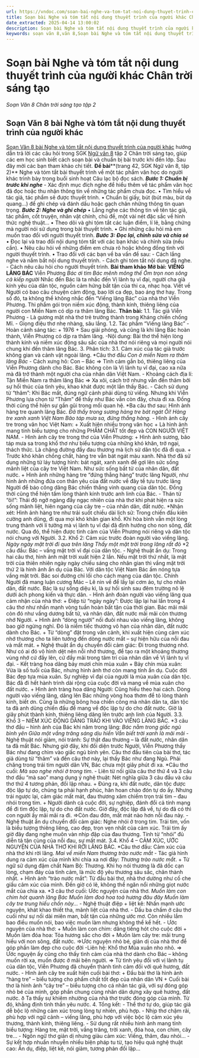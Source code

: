```yaml
---
url: https://vndoc.com/soan-bai-nghe-va-tom-tat-noi-dung-thuyet-trinh-cua-nguoi-khac-chan-troi-sang-tao-313770
title: Soạn bài Nghe và tóm tắt nội dung thuyết trình của người khác Chân trời sáng tạo - Soạn Văn 8 Chân trời sáng tạo tập 2 - VnDoc.com
date_extracted: 2025-04-14 13:00:02
description: Soạn bài Nghe và tóm tắt nội dung thuyết trình của người khác là bài soạn bài mẫu thuộc chương trình Ngữ văn lớp 8 Chân trời sáng tạo, học kì 2. Mời các bạn cùng tham khảo bài soạn để chuẩn bị cho bài học sắp tới của mình.
keywords: soạn văn 8,văn 8,Soạn bài Nghe và tóm tắt nội dung thuyết trình của người khác,ngữ văn 8,soan van 8,soạn văn lớp 8,giải văn 8,soạn văn 8 tập 2,soạn văn 8 Nghe và tóm tắt nội dung thuyết trình của người khác,soạn Nghe và tóm tắt nội dung thuyết trình của người khác,soạn văn 8 chân trời sáng tạo,văn 8 chân trời sáng tạo,ngữ văn 8 chân trời sáng tạo,Nghe và tóm tắt nội dung thuyết trình của người khác,soạn bài Nghe và tóm tắt nội dung thuyết trình của người khác ngữ văn 8 ctst,soạn văn 8 ctst
---
```


# Soạn bài Nghe và tóm tắt nội dung thuyết trình của người khác Chân trời sáng tạo
 _Soạn Văn 8 Chân trời sáng tạo tập 2_
## **Soạn Văn 8 bài Nghe và tóm tắt nội dung thuyết trình của người khác**
[Soạn Văn 8 bài Nghe và tóm tắt nội dung thuyết trình của người khác](<https://vndoc.com/soan-bai-nghe-va-tom-tat-noi-dung-thuyet-trinh-cua-nguoi-khac-chan-troi-sang-tao-313770>) hướng dẫn trả lời các câu hỏi trong SGK [Ngữ văn 8](<https://vndoc.com/ngu-van-lop8>) tập 2 Chân trời sáng tạo, giúp các em học sinh biết cách soạn bài và chuẩn bị bài trước khi đến lớp. Sau đây mời các bạn tham khảo chi tiết.
**Đề bài****\(trang 42, SGK Ngữ văn 8, tập 2\)**
Nghe và tóm tắt bài thuyết trình về một tác phẩm văn học do người khác trình bày trong buổi sinh hoạt Câu lạc bộ đọc sách.
**_Bước 1: Chuẩn bị trước khi nghe_**
\- Xác định mục đích nghe để hiểu thêm về tác phẩm văn học đã đọc hoặc thu nhận thông tin về những tác phẩm chưa đọc.
• Tìm hiểu về tác giả, tác phẩm sẽ được thuyết trình.
• Chuẩn bị giấy, bút \(bút màu, bút dạ quang...\) để ghi chép và đánh dấu hoặc gạch chân những thông tin quan trọng.
**_Bước 2: Nghe và ghi chép_**
• Lắng nghe các thông tin về tên tác giả, tác phẩm, cốt truyện, nhân vật chính, chủ đề, một vài nét đặc sắc về hình thức nghệ thuật...
• Theo dõi và ghi tóm tắt các luận điểm, lí lẽ, bằng chứng mà người nói sử dụng trong bài thuyết trình.
• Ghi những câu hỏi mà em muốn trao đổi với người thuyết trình.
**_Bước 3: Đọc lại, chỉnh sửa và chia sẻ_**
• Đọc lại và trao đổi nội dung tóm tắt với các bạn khác và chỉnh sửa \(nếu cần\).
• Nêu câu hỏi về những điểm em chưa rõ hoặc không đồng tình với người thuyết trình.
• Trao đổi với các bạn về ba vấn đề sau:
\- Cách lắng nghe và nắm bắt nội dung thuyết trình.
\- Cách ghi tóm tắt nội dung đã nghe.
\- Cách nêu câu hỏi cho người thuyết trình.
**Bài tham khảo**
**Mở bài:**
**VIẾNG LĂNG BÁC**
Viễn Phương
 _Bác ơi tim Bác mênh mông thế_
 _Ôm trọn non sông cả kiếp người_
Nhắc đến Bác là ta nhắc đến Vị lãnh tụ vĩ đại, người cha già kính yêu của dân tộc, nguồn cảm hứng bất tận của thi ca, nhạc họa. Viết về Người có bao câu chuyện cảm động, bao lời ca đẹp, bao áng thơ hay. Trong số đó, ta không thể không nhắc đến “Viếng lăng Bác” của nhà thơ Viễn Phương. Thi phẩm gói trọn niềm xúc động, thành kính, thiêng liêng của người con Miền Nam có dịp ra thăm lăng Bác.
**Thân bài:**
1.1. Tác giả Viễn Phương
\- Là gương mặt nhà thơ trẻ trưởng thành trong Kháng chiến chống Mĩ.
\- Giọng điệu thơ nhẹ nhàng, sâu lắng.
1.2. Tác phẩm “Viếng lăng Bác”
\- Hoàn cảnh sáng tác:
\+ 1976
\+ Sau giải phóng, và cũng là khi lăng Bác hoàn thành, Viễn Phương có dịp ra thăm lăng.
-Nội dung: Bài thơ thể hiện lòng thành kính và niềm xúc động sâu sắc của nhà thơ nói riêng và mọi người nói chung khi đến thăm lăng Bác.
3\. Phân tích:
3.1. Cảm xúc của tác giả trước không gian và cảnh vật ngoài lăng.
\*Câu thơ đầu
 _Con ở miền Nam ra thăm lăng Bác_
\- Cách xưng hô: Con – Bác => Tình cảm gắn bó, thiêng liêng của Viễn Phương dành cho Bác. Bác không còn là Vị lãnh tụ vĩ đại, cao xa nữa mà đã trở thành một người cha của nhân dân Việt Nam.
\- Khoảng cách địa lí: Tận Miền Nam ra thăm lăng Bác => Xa xôi, cách trở nhưng vẫn đến thăm bởi sự hối thúc của tình yêu, khao khát được một lần thấy Bác.
\- Cách sử dụng từ “thăm”: Khi Bác mất, đúng ngữ cảnh phải dùng từ viếng. Nhưng khi Viễn Phương lựa chọn từ “Thăm” để thấy như Bác vẫn còn đây, chưa đi xa. Đồng thời cũng thể hiện sự gần gũi trong mối quan hệ.
\*Ba câu thơ sau: Hình ảnh hàng tre quanh lăng Bác.
_Đã thấy trong sương hàng tre bát ngát_
 _Ôi\! Hàng tre xanh xanh Việt Nam_
 _Bão táp mưa sa, đứng thẳng hàng._
\- Hình ảnh cây tre trong văn học Việt Nam:
\+ Xuất hiện nhiều trong văn học
\+ Là hình ảnh mang tính biểu tượng cho những PHẨM CHẤT tốt đẹp và CON NGƯỜI VIỆT NAM.
\- Hình ảnh cây tre trong thơ của Viễn Phương:
\+ Hình ảnh sương, bão táp mưa sa trong khổ thơ như biểu tượng của những khó khăn, trở ngại, thách thức. Là chặng đường đầy đau thương mà lịch sử dân tộc đã đi qua.
\+ Trước khó khăn chồng chất, hàng tre vẫn bát ngát màu xanh. Nhà thơ đã sử dụng những từ láy tượng hình: bát ngát, xanh xanh để gợi lên sức sống mãnh liệt của cây tre Việt Nam. Như sức sống bất tử của nhân dân, đất nước.
\+ Hình ảnh những hàng tre “đứng thẳng hàng” trước lăng Người, như hình ảnh những đứa con thân yêu của đất nước về đây tề tựu trước lăng Người để báo công dâng Bác chiến thắng vinh quang của dân tộc. Đồng thời cũng thể hiện tấm lòng thành kính trước anh linh của Bác.
\- Thán từ “ôi\!”: Thái độ ngỡ ngàng đầy ngạc nhiên của nhà thơ khi phát hiện ra sức sống mãnh liệt, hiên ngang của cây tre – của nhân dân, đất nước.
\*Nhận xét: Hình ảnh hàng tre như trải suốt chiều dài lịch sử: Trong chiến đấu kiên cường anh dũng, đi qua mọi khó khăn gian khổ. Khi hòa bình vẫn một lòng trung thành với lí tưởng mà vị lãnh tụ vĩ đại đã định hướng cho non sông, đất nước. Qua đó, thể hiện được tình cảm của Viễn Phương nói riêng và dân tộc nói chung với Người.
3.2. Khổ 2: Cảm xúc trước đoàn người vào viếng lăng.
_Ngày ngày mặt trời đi qua trên lăng_
 _Thấy một mặt trời trong lăng rất đỏ_
\*2 câu đầu: Bác – vầng mặt trời vĩ đại của dân tộc.
\- Nghệ thuật ẩn dụ: Trong hai câu thơ, hình ảnh mặt trời xuất hiện 2 lần. Nếu mặt trời thứ nhất, là mặt trời của thiên nhiên ngày ngày chiếu sáng cho nhân gian thì vầng mặt trời thứ 2 là hình ảnh ẩn dụ của Bác. Với dân tộc Việt Nam Bác ấm nóng tựa vầng mặt trời. Bác soi đường chỉ lối cho cách mạng của dân tộc. Chính Người đã mang luận cương Mác – Lê nin về để lấy lại cơm áo, tự cho nhân dân, đất nước. Bác là sự sống diệu kì, là sự hồi sinh sau đêm trường nô lệ dưới ách phong kiến và thực dân.
\- Hình ảnh đoàn người vào viếng lăng qua cảm nhận của nhà thơ:
\+ Điệp từ “ngày ngày”: Được lặp lại hai lần trong 4 câu thơ như nhấn mạnh vòng tuần hoàn bất tận của thời gian. Bác mãi mãi còn đó như vầng dương bất tử, và nhân dân, đất nước mãi mãi còn thương nhớ Người.
\+ Hình ảnh “dòng người” nối đuôi nhau vào viếng lăng, không bao giờ ngừng nghỉ. Đó là niềm tiếc thương vô hạn của nhân dân, đất nước dành cho Bác.
\+ Từ “dòng” đặt trong văn cảnh, khi xuất hiện cùng cảm xúc nhớ thương cho ta liên tưởng đến dòng nước mắt – sự hiện hữu của nỗi đau và mất mát.
\+ Nghệ thuật ẩn dụ chuyển đổi cảm giác: Đi trong thương nhớ. Như có ai đó vô hình dệt nên nỗi nhớ thương, để tạo ra một khoảng thương vùng nhớ cứ đầy lên, cứ đầy mãi trong tâm trí của nhân dân về Vị lãnh tụ vĩ đại.
\- Kết tràng hoa dâng bảy mươi chín mùa xuân
\+ Bảy chín mùa xuân: Vừa là số tuổi của Bác, nhưng hình ảnh thơ còn mang tính ẩn dụ. Cuộc đời Bác đẹp tựa mùa xuân. Sự nghiệp vĩ đại của người là mùa xuân của dân tộc. Bác đã đi hết hành trình dài rộng của cuộc đời và mang về mùa xuân cho đất nước.
\+ Hình ảnh tràng hoa dâng Người: Cũng hiểu theo hai cách. Dòng người vào viếng lăng, dâng lên Bác những vòng hoa thơm để tỏ lòng thành kính, biết ơn. Cũng là những bông hoa chiến công mà nhân dân ta, dân tộc ta đã anh dũng chiến đấu để mang về độc lập tự do cho đất nước. Giờ là giây phút thành kính, thiêng liêng dâng lên trước anh linh của Người.
3.3. Khổ 3 – NIỀM XÚC ĐỘNG DÂNG TRÀO KHI VÀO VIẾNG LĂNG BÁC.
\*3 câu thơ đầu – hình ảnh của Bác khi năm trong lăng:
_Bác nằm trong giấc ngủ bình yên_
 _Giữa một vầng trăng sáng dịu hiền_
 _Vẫn biết trời xanh là mãi mãi_
-Nghệ thuật nói giảm, nói tránh: Sự thật đau thương – là đất nước, nhân dân ta đã mất Bác. Nhưng giờ đây, khi đối diện trước Người, Viễn Phương thấy Bác như đang chìm vào giấc ngủ bình yên. Câu thơ đầu tiên của bài thơ, tác giả dùng từ “thăm” và đến câu thơ này, lại thấy Bác như đang Ngủ. Phải chăng trong trái tim người dân VN, Bác chưa một giây phút đi xa.
\*Câu thơ cuối:
_Mà sao nghe nhói ở trong tim_.
\- Liên từ nối giữa câu thơ thứ 4 và 3 câu thơ đầu “mà sao” mang dụng ý nghệ thuật: Nét nghĩa giữa 3 câu đầu và câu thơ thứ 4 tương phản, đối lập nhau.
\+ Đúng ra, khi đất nước, dân tộc được độc lập tự do, chúng ta phải hạnh phúc, hân hoan chào đón tự do ấy. Nhưng trái ngược lại, cảm giác mất mát, đau thương xâm chiếm trọn trái tim – đau nhói trong tim.
\+ Người dành cả cuộc đời, sự nghiệp, đánh đổi cả tính mạng để đi tìm độc lập, tự do cho đất nước. Giờ đây, độc lập đã về, tự do đã có thì con người ấy mãi mãi ra đi.
=>Còn đau đớn, mất mát nào hơn nỗi đau này.
\- Nghệ thuật ẩn dụ chuyển đổi cảm giác: Nghe nhói ở trong tim. Trái tim, vốn là biểu tượng thiêng liêng, cao đẹp, trọn vẹn nhất của cảm xúc. Trái tim ấy giờ đây đang nghe muôn vàn nhịp đập của đau thương. Tính từ “nhói” đủ diễn tả tận cùng của nỗi đau, sự mất mát.
3.4. Khổ 4 – CẢM XÚC, ƯỚC NGUYỆN CỦA NHÀ THƠ KHI RỜI LĂNG BÁC.
\*Câu thơ đầu: Cảm xúc của nhà thơ khi rời lăng.
_Mai về miền Nam thương trào nước mắt_
\- Tác giả hình dung ra cảm xúc của mình khi chia xa nơi đây: _Thương trào nước mắt_.
\+ Từ ngữ sử dụng đậm chất Nam Bộ: Thương. Khi họ nói thương là đã dốc cạn lòng, chạm đáy của tình cảm, là mức độ yêu thương sâu sắc, chân thành nhất.
\+ Hình ảnh “trào nước mắt”: Từ đầu bài thơ, nhà thơ dường như cố che giấu cảm xúc của mình. Đến giờ có lẽ, không thể ngăn nổi những giọt nước mắt của chia xa.
\*3 câu thơ cuối: Ước nguyện của nhà thơ.
_Muốn làm con chim hót quanh lăng Bác_
 _Muốn làm đoá hoa toả hương đâu đây_
 _Muốn làm cây tre trung hiếu chốn này..._
\- Nghệ thuật điệp + liệt kê: Nhấn mạnh ước nguyện, khát khao thiết tha, mãnh liệt của nhà thơ.
\- Dấu ba chấm ở câu thơ cuối như sự nối dài miên man, bất tận của những ước mơ. Còn nhiều lắm bao điều muốn nói, bao việc muốn làm nhưng không thể kể hết.
\- Ước nguyện của nhà thơ:
\+ Muốn làm con chim: dâng tiếng hót cho cuộc đời
\+ Muốn làm đóa hoa: Tỏa hương sắc cho đời
\+ Muốn làm cây tre: mãi trung hiếu với non sông, đất nước.
=>Ước nguyện nhỏ bé, giản dị của nhà thơ để góp phần làm đẹp cho cuộc đời
-Liên hệ: Khổ thơ Mùa xuân nho nhỏ.
=> Ước nguyện ấy cũng cho thấy tình cảm của nhà thơ dành cho Bác – không muốn rời xa, muốn được ở mãi bên người.
=> Từ tình yêu đối với vị lãnh tụ của dân tộc, Viễn Phương đã chuyển thành tình cảm đối với quê hương, đất nước.
\- Hình ảnh cây tre xuất hiện cuối bài thơ:
\+ Đầu bài thơ là hình ảnh “hàng tre” – biểu tượng cho phẩm chất tốt đẹp của nhân dân VN
\+ Cuối bài thơ là hình ảnh “cây tre” – biểu tượng cho cá nhân tác giả, với sự đóng góp nhỏ bé của mình, góp phần chung cùng nhân dân dựng xây quê hương, đất nước.
ð Ta thấy sự khiêm nhường của nhà thơ trước đóng góp của mình. Từ đó, khẳng định tinh thần yêu nước.
4\. Tổng kết:
\- Thể thơ tự do, giúp tác giả dễ bộc lộ những cảm xúc trong lòng tự nhiên, phù hợp.
\- Nhịp thơ chậm rãi, phù hợp với ngữ cảnh – viếng lăng, phù hợp với việc bộc lộ cảm xúc yêu thương, thành kính, thiêng liêng.
\- Sử dụng rất nhiều hình ảnh mang tính biểu tượng: Hàng tre, mặt trời, vầng trăng, trời xanh, đóa hoa, con chim, cây tre…
\- Ngôn ngữ thơ giản dị nhưng giàu cảm xúc: Viếng, thăm, đau nhói…
\- Sự kết hợp nhuần nhuyễn nhiều biện pháp tu từ, tạo hiệu quả nghệ thuật cao: Ẩn dụ, điệp, liệt kê, nói giảm, tương phản đối lập…
